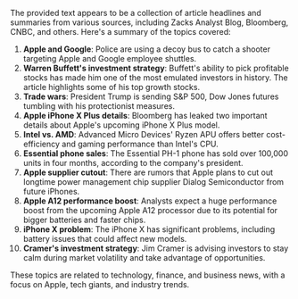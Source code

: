 The provided text appears to be a collection of article headlines and summaries from various sources, including Zacks Analyst Blog, Bloomberg, CNBC, and others. Here's a summary of the topics covered:

1. **Apple and Google**: Police are using a decoy bus to catch a shooter targeting Apple and Google employee shuttles.
2. **Warren Buffett's investment strategy**: Buffett's ability to pick profitable stocks has made him one of the most emulated investors in history. The article highlights some of his top growth stocks.
3. **Trade wars**: President Trump is sending S&P 500, Dow Jones futures tumbling with his protectionist measures.
4. **Apple iPhone X Plus details**: Bloomberg has leaked two important details about Apple's upcoming iPhone X Plus model.
5. **Intel vs. AMD**: Advanced Micro Devices' Ryzen APU offers better cost-efficiency and gaming performance than Intel's CPU.
6. **Essential phone sales**: The Essential PH-1 phone has sold over 100,000 units in four months, according to the company's president.
7. **Apple supplier cutout**: There are rumors that Apple plans to cut out longtime power management chip supplier Dialog Semiconductor from future iPhones.
8. **Apple A12 performance boost**: Analysts expect a huge performance boost from the upcoming Apple A12 processor due to its potential for bigger batteries and faster chips.
9. **iPhone X problem**: The iPhone X has significant problems, including battery issues that could affect new models.
10. **Cramer's investment strategy**: Jim Cramer is advising investors to stay calm during market volatility and take advantage of opportunities.

These topics are related to technology, finance, and business news, with a focus on Apple, tech giants, and industry trends.